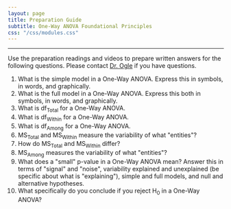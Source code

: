```yaml
---
layout: page
title: Preparation Guide
subtitle: One-Way ANOVA Foundational Principles
css: "/css/modules.css"
---
```


----

<div class="alert alert-warning">
Use the preparation readings and videos to prepare written answers for the following questions. Please contact <a href="mailto:dogle@northland.edu">Dr. Ogle</a> if you have questions.
</div>

1. What is the simple model in a One-Way ANOVA. Express this in symbols, in words, and graphically.
1. What is the full model in a One-Way ANOVA. Express this both in symbols, in words, and graphically.
1. What is df<sub>Total</sub> for a One-Way ANOVA.
1. What is df<sub>Within</sub> for a One-Way ANOVA.
1. What is df<sub>Among</sub> for a One-Way ANOVA.
1. MS<sub>Total</sub> and MS<sub>Within</sub> measure the variability of what "entities"?
1. How do MS<sub>Total</sub> and MS<sub>Within</sub> differ?
1. MS<sub>Among</sub> measures the variability of what "entities"?
1. What does a "small" p-value in a One-Way ANOVA mean? Answer this in terms of "signal" and "noise", variability explained and unexplained (be specific about what is "explaining"), simple and full models, and null and alternative hypotheses.
1. What specifically do you conclude if you reject H<sub>0</sub> in a One-Way ANOVA?
